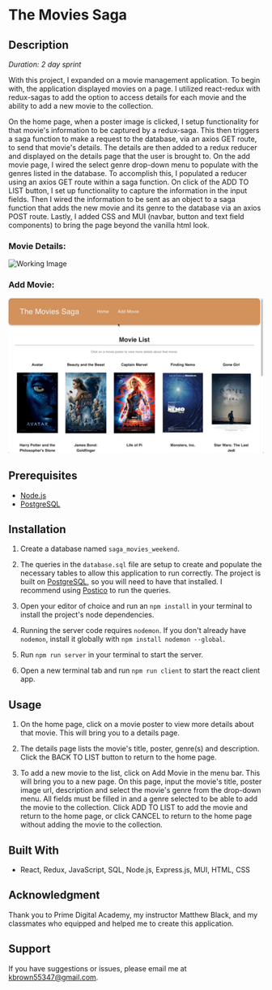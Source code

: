 # The Movies Saga

## Description

*Duration: 2 day sprint*

With this project, I expanded on a movie management application. To begin with, the application displayed movies on a page. I utilized react-redux with redux-sagas to add the option to access details for each movie and the ability to add a new movie to the collection. 

On the home page, when a poster image is clicked, I setup functionality for that movie's information to be captured by a redux-saga. This then triggers a saga function to make a request to the database, via an axios GET route, to send that movie's details. The details are then added to a redux reducer and displayed on the details page that the user is brought to. On the add movie page, I wired the select genre drop-down menu to populate with the genres listed in the database. To accomplish this, I populated a reducer using an axios GET route within a saga function. On click of the ADD TO LIST button, I set up functionality to capture the information in the input fields. Then I wired the information to be sent as an object to a saga function that adds the new movie and its genre to the database via an axios POST route. Lastly, I added CSS and MUI (navbar, button and text field components) to bring the page beyond the vanilla html look.

### Movie Details:
![Working Image](/public/gifs/MovieDetails.gif)

### Add Movie:
![Working Image](/public/gifs/AddMovie.gif)

## Prerequisites

- [Node.js](https://nodejs.org/en/)
- [PostgreSQL](https://www.postgresql.org/download/)

## Installation

1. Create a database named `saga_movies_weekend`.

2. The queries in the `database.sql` file are setup to create and populate the necessary tables to allow this application to run correctly. The project is built on [PostgreSQL](https://www.postgresql.org/download/), so you will need to have that installed. I recommend using [Postico](https://eggerapps.at/postico/) to run the queries.

3. Open your editor of choice and run an `npm install` in your terminal to install the project's node dependencies.

4. Running the server code requires `nodemon`. If you don't already have `nodemon`, install it globally with `npm install nodemon --global`. 

5. Run `npm run server` in your terminal to start the server.

6. Open a new terminal tab and run `npm run client` to start the react client app.

## Usage

1. On the home page, click on a movie poster to view more details about that movie. This will bring you to a details page.

2. The details page lists the movie's title, poster, genre(s) and description. Click the BACK TO LIST button to return to the home page.

3. To add a new movie to the list, click on Add Movie in the menu bar. This will bring you to a new page. On this page, input the movie's title, poster image url, description and select the movie's genre from the drop-down menu. All fields must be filled in and a genre selected to be able to add the movie to the collection. Click ADD TO LIST to add the movie and return to the home page, or click CANCEL to return to the home page without adding the movie to the collection. 

## Built With

- React, Redux, JavaScript, SQL, Node.js, Express.js, MUI, HTML, CSS

## Acknowledgment

Thank you to Prime Digital Academy, my instructor Matthew Black, and my classmates who equipped and helped me to create this application.

## Support

If you have suggestions or issues, please email me at kbrown55347@gmail.com.